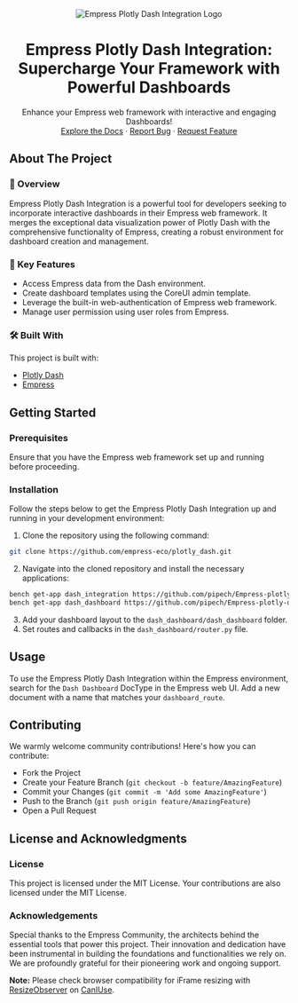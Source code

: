 <div align="center">
  <img src="https://grow.empress.eco/uploads/default/original/2X/1/1f1e1044d3864269d2a613577edb9763890422ab.png" alt="Empress Plotly Dash Integration Logo">
  <h1 align="center">Empress Plotly Dash Integration: Supercharge Your Framework with Powerful Dashboards</h1>
  <p align="center">
    Enhance your Empress web framework with interactive and engaging Dashboards!
    <br />
    <a href="https://github.com/empress-eco/plotly_dash">Explore the Docs</a>
    ·
    <a href="https://github.com/empress-eco/plotly_dash/issues">Report Bug</a>
    ·
    <a href="https://github.com/empress-eco/plotly_dash/issues">Request Feature</a>
  </p>
</div>

## About The Project

### 📖 Overview
Empress Plotly Dash Integration is a powerful tool for developers seeking to incorporate interactive dashboards in their Empress web framework. It merges the exceptional data visualization power of Plotly Dash with the comprehensive functionality of Empress, creating a robust environment for dashboard creation and management.

### 🌟 Key Features
- Access Empress data from the Dash environment.
- Create dashboard templates using the CoreUI admin template.
- Leverage the built-in web-authentication of Empress web framework.
- Manage user permission using user roles from Empress.

### 🛠 Built With
This project is built with:
- [Plotly Dash](https://plotly.com/dash/)
- [Empress](https://Empress.io/)

## Getting Started

### Prerequisites
Ensure that you have the Empress web framework set up and running before proceeding. 

### Installation
Follow the steps below to get the Empress Plotly Dash Integration up and running in your development environment:

1. Clone the repository using the following command:
```sh
git clone https://github.com/empress-eco/plotly_dash.git
```
2. Navigate into the cloned repository and install the necessary applications:
```sh
bench get-app dash_integration https://github.com/pipech/Empress-plotly-dash.git
bench get-app dash_dashboard https://github.com/pipech/Empress-plotly-dash-dashboard.git
```
3. Add your dashboard layout to the `dash_dashboard/dash_dashboard` folder.
4. Set routes and callbacks in the `dash_dashboard/router.py` file.

## Usage
To use the Empress Plotly Dash Integration within the Empress environment, search for the `Dash Dashboard` DocType in the Empress web UI. Add a new document with a name that matches your `dashboard_route`.

## Contributing
We warmly welcome community contributions! Here's how you can contribute:

- Fork the Project
- Create your Feature Branch (`git checkout -b feature/AmazingFeature`)
- Commit your Changes (`git commit -m 'Add some AmazingFeature'`)
- Push to the Branch (`git push origin feature/AmazingFeature`)
- Open a Pull Request

## License and Acknowledgments

### License

This project is licensed under the MIT License. Your contributions are also licensed under the MIT License.

### Acknowledgements

Special thanks to the Empress Community, the architects behind the essential tools that power this project. Their innovation and dedication have been instrumental in building the foundations and functionalities we rely on. We are profoundly grateful for their pioneering work and ongoing support.

**Note:** Please check browser compatibility for iFrame resizing with [ResizeObserver](https://developer.mozilla.org/en-US/docs/Web/API/ResizeObserver) on [CanIUse](https://caniuse.com/#feat=resizeobserver).